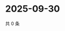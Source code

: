 # 2025-09-30

共 0 条

<!-- BEGIN ZHIHUQUESTIONS -->
<!-- 最后更新时间 Tue Sep 30 2025 19:09:54 GMT+0800 (China Standard Time) -->

<!-- END ZHIHUQUESTIONS -->
